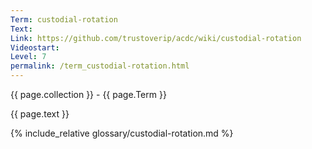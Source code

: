 ```yaml
---
Term: custodial-rotation
Text: 
Link: https://github.com/trustoverip/acdc/wiki/custodial-rotation
Videostart: 
Level: 7
permalink: /term_custodial-rotation.html
---
```


{{ page.collection }} - {{ page.Term }}

   {{ page.text }}

{% include_relative glossary/custodial-rotation.md %}
